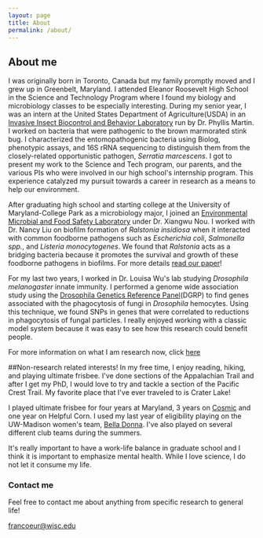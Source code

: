 ```yaml
---
layout: page
title: About
permalink: /about/
---
```


## About me

I was originally born in Toronto, Canada but my family promptly moved and I grew up in Greenbelt, Maryland. I attended Eleanor Roosevelt High School in the Science and Technology Program where I found my biology and microbiology classes to be especially interesting. During my senior year, I was an intern at the United States Department of Agriculture(USDA) in an [Invasive Insect Biocontrol and Behavior Laboratory](https://www.ars.usda.gov/northeast-area/beltsville-md/beltsville-agricultural-research-center/invasive-insect-biocontrol-behavior-laboratory/) run by Dr. Phyllis Martin. I worked on bacteria that were pathogenic to the brown marmorated stink bug. I characterized the entomopathogenic bacteria using Biolog, phenotypic assays, and 16S rRNA sequencing to distinguish them from the closely-related opportunistic pathogen, *Serratia marcescens*. I got to present my work to the Science and Tech program, our parents, and the various PIs who were involved in our high school's internship program. This experience catalyzed my pursuit towards a career in research as a means to help our environment.


After graduating high school and starting college at the University of Maryland-College Park as a microbiology major, I  joined an [Environmental Microbial and Food Safety Laboratory](https://www.ars.usda.gov/northeast-area/beltsville-md/beltsville-agricultural-research-center/emfsl/) under Dr. Xiangwu Nou. I worked with Dr. Nancy Liu on biofilm formation of *Ralstonia insidiosa* when it interacted with common foodborne pathogens such as *Escherichia coli*, *Salmonella spp.*, and *Listeria monocytogenes*. We found that *Ralstonia* acts as a bridging bacteria because it promotes the survival and growth of these foodborne pathogens in biofilms. For more details [read our paper](http://www.sciencedirect.com.ezproxy.library.wisc.edu/science/article/pii/S0956713516300044)!

For my last two years, I worked in Dr. Louisa Wu's lab studying *Drosophila melanogaster* innate immunity. I performed a genome wide association study using the [Drosophila Genetics Reference Panel](http://dgrp2.gnets.ncsu.edu/)(DGRP) to find genes associated with the phagocytosis of fungi in *Drosophila* hemocytes. Using this technique, we found SNPs in genes that were correlated to reductions in phagocytosis of fungal particles. I really enjoyed working with a classic model system because it was easy to see how this research could benefit people.

For more information on what I am research now, click [here](https://cfrancoeur.github.io/research/)

##Non-research related interests!
In my free time, I enjoy reading, hiking, and playing ultimate frisbee. I've done sections of the Appalachian Trail and after I get my PhD, I would love to try and tackle a section of the Pacific Crest Trail. My favorite place that I've ever traveled to is Crater Lake! 

I played ultimate frisbee for four years at Maryland, 3 years on [Cosmic](https://umdultimatebee.weebly.com/) and one year on Helpful Corn. I used my last year of eligibility playing on the UW-Madison women's team, [Bella Donna](https://belladonnaatropa.wordpress.com/). I've also played on several different club teams during the summers.

It's really important to have a work-life balance in graduate school and I think it is important to emphasize mental health. While I love science, I do not let it consume my life. 

### Contact me

Feel free to contact me about anything from specific research to general life!

[francoeur@wisc.edu](mailto:francoeur@wisc.edu)